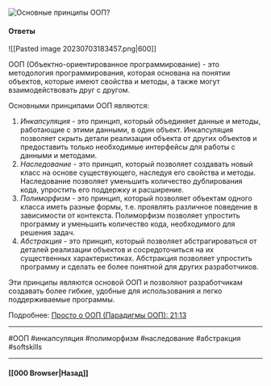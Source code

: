 ![Основные принципы ООП?](https://youtu.be/w-vUj0gHGgg?t=538)

#### Ответы

![[Pasted image 20230703183457.png|600]]

ООП (Объектно-ориентированное программирование) - это методология программирования, которая основана на понятии объектов, которые имеют свойства и методы, а также могут взаимодействовать друг с другом. 

Основными принципами ООП являются:
1. *Инкапсуляция* - это принцип, который объединяет данные и методы, работающие с этими данными, в один объект. Инкапсуляция позволяет скрыть детали реализации объекта от других объектов и предоставить только необходимые интерфейсы для работы с данными и методами.
2. *Наследование* - это принцип, который позволяет создавать новый класс на основе существующего, наследуя его свойства и методы. Наследование позволяет уменьшить количество дублирования кода, упростить его поддержку и расширение.
3. *Полиморфизм* - это принцип, который позволяет объектам одного класса иметь разные формы, т.е. проявлять различное поведение в зависимости от контекста. Полиморфизм позволяет упростить программу и уменьшить количество кода, необходимого для решения задач.
4. *Абстракция* - это принцип, который позволяет абстрагироваться от деталей реализации объектов и сосредоточиться на их существенных характеристиках. Абстракция позволяет упростить программу и сделать ее более понятной для других разработчиков.

Эти принципы являются основой ООП и позволяют разработчикам создавать более гибкие, удобные для использования и легко поддерживаемые программы.

Подробнее: [Просто о ООП (Парадигмы ООП): 21:13](https://www.youtube.com/watch?v=VjGdjqyXbhg&list=PLNkWIWHIRwMGlOBjDYTeqnNcuZ2cH1_7-&index=9)

___
#ООП #инкапсуляция #полиморфизм #наследование #абстракция #softskills


___

#### [[000 Browser|Назад]]